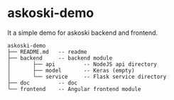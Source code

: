 # askoski-demo
It a simple demo for askoski backend and frontend.

```
askoski-demo
├── README.md   -- readme
├── backend     -- backend module
│       ├── api         -- NodeJS api directory
│       ├── model       -- Keras (empty)
│       └── service     -- Flask service directory
├── doc         -- doc    
└── frontend    -- Angular frontend module 
```